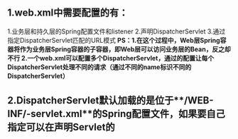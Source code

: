 ## 1.web.xml中需要配置的有：
1.业务层和持久层的Spring配置文件和listener
2.声明DispatcherServlet
3.通过<servlet-mapping>指定DispatcherServlet匹配的URL模式
**PS：1.在这个过程中，Web层Spring容器将作为业务层Spring容器的子容器，即Web层可以访问业务层的Bean，反之却不行
2.一个web.xml可以配置多个DispatcherServlet，通过<servlet-mapping>的配置让每个DispatcherServlet处理不同的请求（通过不同的name标识不同的DispatcherServlet）**
## 2.DispatcherServlet默认加载的是位于**/WEB-INF/<servelt-Name>-servlet.xml**的Spring配置文件，如果要自己指定可以在声明Servlet的
